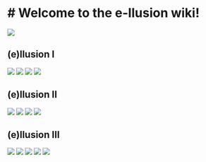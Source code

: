 # # Welcome to the e-llusion wiki!

![](https://raw.githubusercontent.com/yosua-onesimus/e-llusion/master/dist-img/FrmEllusion.png)

## (e)llusion I

![](https://raw.githubusercontent.com/yosua-onesimus/e-llusion/master/dist-img/PnlEllusion1-1.png)
![](https://raw.githubusercontent.com/yosua-onesimus/e-llusion/master/dist-img/PnlEllusion1-2.png)
![](https://raw.githubusercontent.com/yosua-onesimus/e-llusion/master/dist-img/PnlEllusion1-3-1.png)
![](https://raw.githubusercontent.com/yosua-onesimus/e-llusion/master/dist-img/PnlEllusion1-3-2.png)

## (e)llusion II

![](https://raw.githubusercontent.com/yosua-onesimus/e-llusion/master/dist-img/PnlEllusion2-1.png)
![](https://raw.githubusercontent.com/yosua-onesimus/e-llusion/master/dist-img/PnlEllusion2-2-1.png)
![](https://raw.githubusercontent.com/yosua-onesimus/e-llusion/master/dist-img/PnlEllusion2-2-2.png)
![](https://raw.githubusercontent.com/yosua-onesimus/e-llusion/master/dist-img/PnlEllusion2-3.png)

## (e)llusion III

![](https://raw.githubusercontent.com/yosua-onesimus/e-llusion/master/dist-img/PnlEllusion3-1.png)
![](https://raw.githubusercontent.com/yosua-onesimus/e-llusion/master/dist-img/PnlEllusion3-2-1.png)
![](https://raw.githubusercontent.com/yosua-onesimus/e-llusion/master/dist-img/PnlEllusion3-2-2.png)
![](https://raw.githubusercontent.com/yosua-onesimus/e-llusion/master/dist-img/PnlEllusion3-3.png)
![](https://raw.githubusercontent.com/yosua-onesimus/e-llusion/master/dist-img/PnlEllusion3-4.png)
